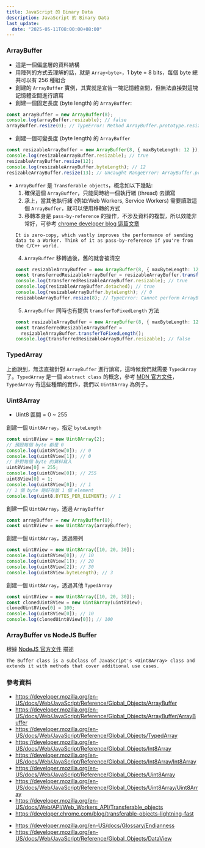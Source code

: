 ```yaml
---
title: JavaScript 的 Binary Data
description: JavaScript 的 Binary Data
last_update:
  date: "2025-05-11T08:00:00+08:00"
---
```


### ArrayBuffer

- 這是一個偏底層的資料結構
- 用陣列的方式去理解的話，就是 `Array<byte>`，1 byte = 8 bits，每個 byte 總共可以有 256 種組合
- 創建的 `ArrayBuffer` 實例，其實就是宣告一塊記憶體空間，但無法直接對這塊記憶體空間進行讀寫
- 創建一個固定長度 (byte length) 的 `ArrayBuffer`:

```ts
const arrayBuffer = new ArrayBuffer(8);
console.log(arrayBuffer.resizable); // false
arrayBuffer.resize(0); // TypeError: Method ArrayBuffer.prototype.resize called on incompatible receiver #<ArrayBuffer>
```

- 創建一個可變長度 (byte length) 的 `ArrayBuffer`

```ts
const resizableArrayBuffer = new ArrayBuffer(8, { maxByteLength: 12 });
console.log(resizableArrayBuffer.resizable); // true
resizableArrayBuffer.resize(12);
console.log(resizableArrayBuffer.byteLength); // 12
resizableArrayBuffer.resize(13); // Uncaught RangeError: ArrayBuffer.prototype.resize: Invalid length parameter
```

- `ArrayBuffer` 是 `Transferable objects`，概念如以下幾點:
  1. 確保這個 `ArrayBuffer`，只能同時給一個執行緒 (thread) 去讀寫
  2. 承上，當其他執行緒 (例如:Web Workers, Service Workers) 需要讀取這個 `ArrayBuffer`，就可以使用移轉的方式
  3. 移轉本身是 `pass-by-reference` 的操作，不涉及資料的複製，所以效能非常好，可參考 [chrome developer blog 這篇文章](https://developer.chrome.com/blog/transferable-objects-lightning-fast)
  ```
  It is zero-copy, which vastly improves the performance of sending data to a Worker. Think of it as pass-by-reference if you're from the C/C++ world.
  ```
  4. `ArrayBuffer` 移轉過後，舊的就會被清空
  ```ts
  const resizableArrayBuffer = new ArrayBuffer(8, { maxByteLength: 12 });
  const transferredResizableArrayBuffer = resizableArrayBuffer.transfer();
  console.log(transferredResizableArrayBuffer.resizable); // true
  console.log(resizableArrayBuffer.detached); // true
  console.log(resizableArrayBuffer.byteLength); // 0
  resizableArrayBuffer.resize(8); // TypeError: Cannot perform ArrayBuffer.prototype.resize on a detached ArrayBuffer
  ```
  5. `ArrayBuffer` 同時也有提供 `transferToFixedLength` 方法
  ```ts
  const resizableArrayBuffer = new ArrayBuffer(8, { maxByteLength: 12 });
  const transferredResizableArrayBuffer =
    resizableArrayBuffer.transferToFixedLength();
  console.log(transferredResizableArrayBuffer.resizable); // false
  ```

### TypedArray

上面說到，無法直接針對 `ArrayBuffer` 進行讀寫，這時候我們就需要 `TypedArray` 了。`TypedArray` 是一個 `abstract class` 的概念，參考 [MDN 官方文件](https://developer.mozilla.org/en-US/docs/Web/JavaScript/Reference/Global_Objects/TypedArray#typedarray_objects)，`TypedArray` 有這些種類的實作，我們以 `Uint8Array` 為例子。

### Uint8Array

- Uint8 區間 = 0 ~ 255

創建一個 `Uint8Array`，指定 `byteLength`

```ts
const uint8View = new Uint8Array(2);
// 預設每個 byte 都是 0
console.log(uint8View[0]); // 0
console.log(uint8View[1]); // 0
// 針對每個 byte 的資料寫入
uint8View[0] = 255;
console.log(uint8View[0]); // 255
uint8View[0] = 1;
console.log(uint8View[0]); // 1
// 1 個 byte 剛好存放 1 個 element
console.log(uint8.BYTES_PER_ELEMENT); // 1
```

創建一個 `Uint8Array`，透過 `ArrayBuffer`

```ts
const arrayBuffer = new ArrayBuffer(8);
const uint8View = new Uint8Array(arrayBuffer);
```

創建一個 `Uint8Array`，透過陣列

```ts
const uint8View = new Uint8Array([10, 20, 30]);
console.log(uint8View[0]); // 10
console.log(uint8View[1]); // 20
console.log(uint8View[2]); // 30
console.log(uint8View.byteLength); // 3
```

創建一個 `Uint8Array`，透過其他 `TypedArray`

```ts
const uint8View = new Uint8Array([10, 20, 30]);
const clonedUint8View = new Uint8Array(uint8View);
clonedUint8View[0] = 100;
console.log(uint8View[0]); // 10
console.log(clonedUint8View[0]); // 100
```

### ArrayBuffer vs NodeJS Buffer

根據 [NodeJS 官方文件](https://nodejs.org/api/buffer.html#buffer) 描述

```
The Buffer class is a subclass of JavaScript's <Uint8Array> class and extends it with methods that cover additional use cases.
```

<!-- ### DataView -->

<!-- ### Transferable objects -->

<!-- ### Stream

- ReadableStream
- WritableStream
- TransformStream
- Request.body
- Response.body
- DecompressionStream
- CompressionStream -->

<!-- ### Encoding

- TextEncoder
- TextDecoder -->

<!-- ### Blob & File

- Blob
- File
- FileReader
- URL.createObjectURL -->

### 參考資料

- https://developer.mozilla.org/en-US/docs/Web/JavaScript/Reference/Global_Objects/ArrayBuffer
- https://developer.mozilla.org/en-US/docs/Web/JavaScript/Reference/Global_Objects/ArrayBuffer/ArrayBuffer
- https://developer.mozilla.org/en-US/docs/Web/JavaScript/Reference/Global_Objects/TypedArray
- https://developer.mozilla.org/en-US/docs/Web/JavaScript/Reference/Global_Objects/Int8Array
- https://developer.mozilla.org/en-US/docs/Web/JavaScript/Reference/Global_Objects/Int8Array/Int8Array
- https://developer.mozilla.org/en-US/docs/Web/JavaScript/Reference/Global_Objects/Uint8Array
- https://developer.mozilla.org/en-US/docs/Web/JavaScript/Reference/Global_Objects/Uint8Array/Uint8Array
- https://developer.mozilla.org/en-US/docs/Web/API/Web_Workers_API/Transferable_objects
- https://developer.chrome.com/blog/transferable-objects-lightning-fast
<!-- 還沒讀完 -->
- https://developer.mozilla.org/en-US/docs/Glossary/Endianness
- https://developer.mozilla.org/en-US/docs/Web/JavaScript/Reference/Global_Objects/DataView
